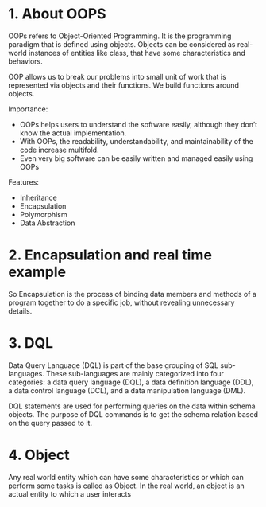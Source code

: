 # 1. About OOPS

OOPs refers to Object-Oriented Programming. It is the programming paradigm that is defined using objects. Objects can be considered as real-world instances of entities like class, that have some characteristics and behaviors.

 OOP allows us to break our problems into small unit of work that is represented via objects and their functions. We build functions around  objects.

Importance:
* OOPs helps users to understand the software easily, although they don’t know the actual implementation.
* With OOPs, the readability, understandability, and maintainability of the code increase multifold.
* Even very big software can be easily written and managed easily using OOPs

Features:
* Inheritance
* Encapsulation
* Polymorphism
* Data Abstraction

# 2. Encapsulation and real time example

So Encapsulation is the process of binding data members and methods of a program together to do a specific job, without revealing unnecessary details.

# 3. DQL

Data Query Language (DQL) is part of the base grouping of SQL sub-languages. These sub-languages are mainly categorized into four categories: a data query language (DQL), a data definition language (DDL), a data control language (DCL), and a data manipulation language (DML). 

DQL statements are used for performing queries on the data within schema objects. The purpose of DQL commands is to get the schema relation based on the query passed to it.

# 4. Object
Any real world entity which can have some characteristics or which can perform some tasks is called as Object.
In the real world, an object is an actual entity to which a user interacts
































